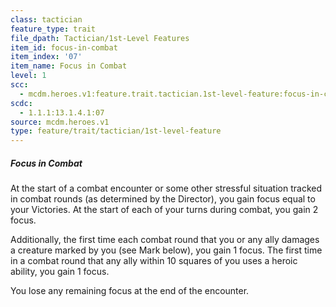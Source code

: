 ```yaml
---
class: tactician
feature_type: trait
file_dpath: Tactician/1st-Level Features
item_id: focus-in-combat
item_index: '07'
item_name: Focus in Combat
level: 1
scc:
  - mcdm.heroes.v1:feature.trait.tactician.1st-level-feature:focus-in-combat
scdc:
  - 1.1.1:13.1.4.1:07
source: mcdm.heroes.v1
type: feature/trait/tactician/1st-level-feature
---
```


##### Focus in Combat

At the start of a combat encounter or some other stressful situation tracked in combat rounds (as determined by the Director), you gain focus equal to your Victories. At the start of each of your turns during combat, you gain 2 focus.

Additionally, the first time each combat round that you or any ally damages a creature marked by you (see Mark below), you gain 1 focus. The first time in a combat round that any ally within 10 squares of you uses a heroic ability, you gain 1 focus.

You lose any remaining focus at the end of the encounter.
